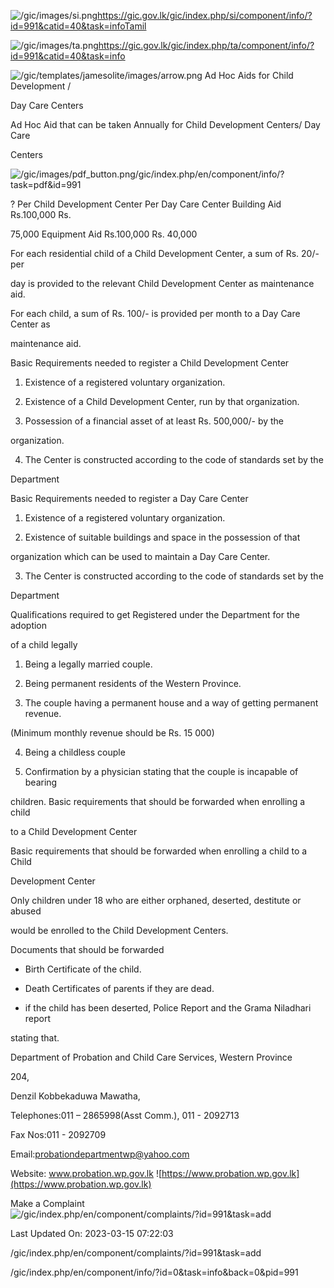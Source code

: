 <!-- Source: https://gic.gov.lk/gic/index.php/en/component/info/?id=991&catid=40&task=info -->

![/gic/images/si.png](/gic/images/si.png)https://gic.gov.lk/gic/index.php/si/component/info/?id=991&catid=40&task=infoTamil

![/gic/images/ta.png](/gic/images/ta.png)https://gic.gov.lk/gic/index.php/ta/component/info/?id=991&catid=40&task=info

![/gic/templates/jamesolite/images/arrow.png](/gic/templates/jamesolite/images/arrow.png) Ad Hoc Aids for Child Development /

Day Care Centers

Ad Hoc Aid that can be taken Annually for Child Development Centers/ Day Care

Centers

![/gic/images/pdf_button.png](/gic/images/pdf_button.png)/gic/index.php/en/component/info/?task=pdf&id=991

? Per Child Development Center Per Day Care Center Building Aid Rs.100,000 Rs.

75,000 Equipment Aid Rs.100,000 Rs. 40,000

For each residential child of a Child Development Center, a sum of Rs. 20/- per

day is provided to the relevant Child Development Center as maintenance aid.

For each child, a sum of Rs. 100/- is provided per month to a Day Care Center as

maintenance aid.

Basic Requirements needed to register a Child Development Center

 1. Existence of a registered voluntary organization.

 2. Existence of a Child Development Center, run by that organization.

 3. Possession of a financial asset of at least Rs. 500,000/- by the

 organization.

 4. The Center is constructed according to the code of standards set by the

 Department

Basic Requirements needed to register a Day Care Center

 1. Existence of a registered voluntary organization.

 2. Existence of suitable buildings and space in the possession of that

 organization which can be used to maintain a Day Care Center.

 3. The Center is constructed according to the code of standards set by the

 Department

Qualifications required to get Registered under the Department for the adoption

of a child legally

 1. Being a legally married couple.

 2. Being permanent residents of the Western Province.

 3. The couple having a permanent house and a way of getting permanent revenue.

 (Minimum monthly revenue should be Rs. 15 000)

 4. Being a childless couple

 5. Confirmation by a physician stating that the couple is incapable of bearing

 children. Basic requirements that should be forwarded when enrolling a child

 to a Child Development Center

Basic requirements that should be forwarded when enrolling a child to a Child

Development Center

Only children under 18 who are either orphaned, deserted, destitute or abused

would be enrolled to the Child Development Centers.

Documents that should be forwarded

 * Birth Certificate of the child.

 * Death Certificates of parents if they are dead.

 * if the child has been deserted, Police Report and the Grama Niladhari report

 stating that.

Department of Probation and Child Care Services, Western Province

204,

Denzil Kobbekaduwa Mawatha,

Telephones:011 – 2865998(Asst Comm.), 011 - 2092713

Fax Nos:011 - 2092709

Email:probationdepartmentwp@yahoo.com

Website: www.probation.wp.gov.lk ![https://www.probation.wp.gov.lk](https://www.probation.wp.gov.lk)

Make a Complaint ![/gic/index.php/en/component/complaints/?id=991&task=add](/gic/index.php/en/component/complaints/?id=991&task=add)

Last Updated On: 2023-03-15 07:22:03

/gic/index.php/en/component/complaints/?id=991&task=add

/gic/index.php/en/component/info/?id=0&task=info&back=0&pid=991